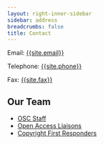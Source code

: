 ```yaml
---
layout: right-inner-sidebar
sidebar: address
breadcrumbs: false
title: Contact
---
```


<p>Email: <a href="mailto:{{site.email}}">{{site.email}}</a></p>
<p>Telephone: <a href="tel:{{site.phone | remove: " " | remove: "(" | remove: ")"}}">{{site.phone}}</a></p>
<p>Fax: <a href="fax:{{site.fax | remove: " " | remove: "(" | remove: ")"}}">{{site.fax}}</a></p>

## Our Team
- [OSC Staff]({{site.baseurl}}/about/staff/)
- [Open Access Liaisons]({{site.baseurl}}/about/liaisons/)
- [Copyright First Responders]({{site.baseurl}}/programs/copyright/first-responders/)

<!-- ## Our Office
Widener Library G-20  
Harvard Yard  
Cambridge, MA 02138 -->
